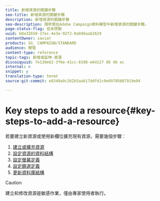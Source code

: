 ```yaml
---
title: 新增資源的關鍵步驟
seo-title: 新增資源的關鍵步驟
description: 新增資源的關鍵步驟
seo-description: 請參閱在Adobe Campaign資料模型中新增資源的關鍵步驟。
page-status-flag: 從未啓動
uuid: b8a32659-17ec-4e3e-92f2-0a0d6aab2629
contentOwner: saviat
products: SG_ CAMPAIGN/STANDARD
audience: 開發
content-type: reference
topic-tags: 新增或延伸-資源
discoiquuid: 7e130e62-3f6e-41cc-8108-e64127 d6 d6 ec
internal: n
snippet: y
translation-type: tm+mt
source-git-commit: e8348a9c262b5aab17ddfd1c9e69705687919e94

---
```



# Key steps to add a resource{#key-steps-to-add-a-resource}

若要建立新資源或使用新欄位擴充現有資源，需要幾個步驟：

1. [建立或擴充資源](../../developing/using/creating-or-extending-the-resource.md)
1. [設定資源的資料結構](../../developing/using/configuring-the-resource-s-data-structure.md)
1. [設定螢幕定義](../../developing/using/configuring-the-screen-definition.md)
1. [設定篩選定義](../../developing/using/configuring-filter-definition.md)
1. [更新資料庫結構](../../developing/using/updating-the-database-structure.md)

>[!CAUTION]
>
>建立和修改資源是敏感作業，僅由專家使用者執行。

